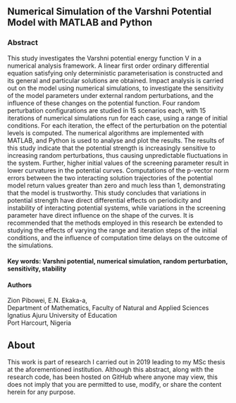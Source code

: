 ## Numerical Simulation of the Varshni Potential Model with MATLAB and Python
### Abstract
This study investigates the Varshni potential energy function V in a numerical analysis framework. A linear first order ordinary differential equation satisfying only deterministic parameterisation is constructed and its general and particular solutions are obtained. Impact analysis is carried out on the model using numerical simulations, to investigate the sensitivity of the model parameters under external random perturbations, and the influence of these changes on the potential function. Four random perturbation configurations are studied in 15 scenarios each, with 15 iterations of numerical simulations run for each case, using a range of initial conditions. For each iteration, the effect of the perturbation on the potential levels is computed. The numerical algorithms are implemented with MATLAB, and Python is used to analyse and plot the results. The results of this study indicate that the potential strength is increasingly sensitive to increasing random perturbations, thus causing unpredictable fluctuations in the system. Further, higher initial values of the screening parameter result in lower curvatures in the potential curves. Computations of the p-vector norm errors between the two interacting solution trajectories of the potential model return values greater than zero and much less than 1, demonstrating that the model is trustworthy. This study concludes that variations in potential strength have direct differential effects on periodicity and instability of interacting potential systems, while variations in the screening parameter have direct influence on the shape of the curves. It is recommended that the methods employed in this research be extended to studying the effects of varying the range and iteration steps of the initial conditions, and the influence of computation time delays on the outcome of the simulations.

#### Key words: Varshni potential, numerical simulation, random perturbation, sensitivity, stability

#### Authors
Zion Pibowei, E.N. Ekaka-a,<br>
Department of Mathematics, Faculty of Natural and Applied Sciences<br>
Ignatius Ajuru University of Education<br>
Port Harcourt, Nigeria

## About
This work is part of research I carried out in 2019 leading to my MSc thesis at the aforementioned institution. Although this abstract, along with the research code, has been hosted on GitHub where anyone may view, this does not imply that you are permitted to use, modify, or share the content herein for any purpose.

